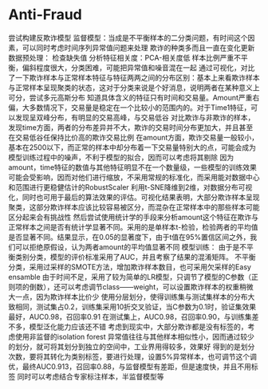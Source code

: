 # Anti-Fraud
尝试构建反欺诈模型
监督模型：当成是不平衡样本的二分类问题，有时间这个因素，可以同时考虑时间序列异常值问题来处理 欺诈的种类多而且一直在变化更新
数据预处理：
检查缺失值
分析特征相关度：PCA-相关度低
样本比例严重不平衡，偏斜程度很大，分类困难，可能把异常值和噪音混在一起
通过可视化，对比了一下欺诈样本与正常样本特征与特征两两之间的分布区别：基本上来看欺诈样本与正常样本呈现聚类的状态，这对于分类来说是个好消息，说明两者在某种意义上可分，尝试多元高斯分布
知道具体含义的特征只有时间和交易量。Amount严重右偏，大多数情况下，交易量是稳定在一个比较小的范围内的。对于Time1特征，可以发现呈双峰分布，有明显的交易高峰，与交易低谷
对比欺诈与非欺诈的样本，发现time方面，两者的分布差异并不大，欺诈的交易时间分布更加大，并且甚至在交易低谷任保持比价高的欺诈交易比例
在amount方面，欺诈交易量一般较小，基本在2500以下，而正常的样本中却分布着一下交易量特别大的点，可能会成为模型训练过程中的噪声，不利于模型的拟合，因而可以考虑将其剔除
因为amount，time特征的数值与其他特征明显不在一个数量级，一些模型的训练效果可能会受影响，因而对他们进行缩放，不采用常规的标准化，而采用能对数据中心和范围进行更稳健估计的RobustScaler
利用t-SNE降维到2维，对数据分布可视化，同时也可用于最后的算法效果的评估。可视化结果表明，大部分欺诈样本呈现聚类，这部分欺诈样本应该比较容易被区分，而混杂在正常样本中的那些样本可能区分起来会有挑战性
然后尝试使用统计学的手段来分析amount这个特征在欺诈与正常样本之间是否有统计学显著不同。采用的是单样本t-检验，检验两者的平均值是否显著不同。结果显示，在0.05的显著度下，由于t值在95%置信区间之外，我们可以拒绝原假设，认为两者amount的平均值显著不同
模型训练：
由于是不平衡类别分类，模型的评价标准采用了AUC，并且考察了结果的混淆矩阵。
不平衡分类，采用过采样的SMOTE方法，增加欺诈样本数目，也可采用欠采样的Easy ensamble
由于时间不足，采用了较为简单的LR模型，只调节了模型的C参数（正则项的倒数），还可以考虑调节class——weight，可以设置欺诈样本的权重稍微大一点，因为欺诈样本比价少
使用分层划分，使得训练集与测试集样本的分布大致相同，测试集占0.2，训练集采用10折交叉验证，当C参数为0.1时，验证集效果最好，AUC0.98，召回率0.91
在测试集上，AUC0.98，召回率0.90，与训练集差不多，模型泛化能力应该还不错
考虑到现实中，大部分欺诈都是没有标签的，考虑使用非监督的isolation forest
异常值往往与其他样本相似性小，因而通过较少的划分，就可将其划分到独立的空间中，工业界用得较多，效果好
得到的是划分次数，要将其转化为类别标签，要进行处理，设置5%异常样本，也可调节这个调优，最终AUC0.913，召回率0.88，与监督模型有差距，但是速度快，并且不用标签
同时可以考虑结合专家标注样本，半监督模型等
